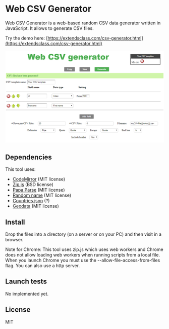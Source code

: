 # Web CSV Generator

Web CSV Generator is a web-based random CSV data generator written in JavaScript.
It allows to generate CSV files.

Try the demo here: [https://extendsclass.com/csv-generator.html](https://extendsclass.com/csv-generator.html)

![alt text](./image/preview.png "Preview")

## Dependencies 

This tool uses:
 * [CodeMirror](https://github.com/codemirror/CodeMirror) (MIT license)
 * [Zip.js](https://gildas-lormeau.github.io/zip.js/) (BSD license)
 * [Papa Parse](https://github.com/mholt/PapaParse) (MIT license)
 * [Random name](https://github.com/dominictarr/random-name) (MIT license)
 * [Countries.json](https://gist.github.com/keeguon/2310008) (?)
 * [Geodata](https://github.com/mahemoff/geodata) (MIT license)

 ## Install

Drop the files into a directory (on a server or on your PC) and then visit in a browser. 

Note for Chrome: 
This tool uses zip.js which uses web workers and Chrome does not allow loading web workers when running scripts from a local file.
When you launch Chrome you must use the --allow-file-access-from-files flag.
You can also use a http server.

## Launch tests

No implemented yet.

## License

MIT
